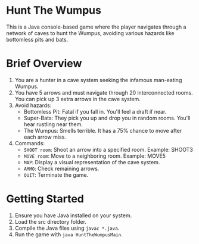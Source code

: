 # Hunt The Wumpus

This is a Java console-based game where the player navigates through a network of caves to hunt the Wumpus, avoiding various hazards like bottomless pits and bats.

# Brief Overview

1. You are a hunter in a cave system seeking the infamous man-eating Wumpus.
2. You have 5 arrows and must navigate through 20 interconnected rooms. You can pick up 3 extra arrows in the cave system.
3. Avoid hazards:
   - Bottomless Pit: Fatal if you fall in. You'll feel a draft if near.
   - Super-Bats: They pick you up and drop you in random rooms. You'll hear rustling near them.
   - The Wumpus: Smells terrible. It has a 75% chance to move after each arrow miss.
4. Commands:
   - `SHOOT room`: Shoot an arrow into a specified room. Example: SHOOT3
   - `MOVE room`: Move to a neighboring room. Example: MOVE5
   - `MAP`: Display a visual representation of the cave system.
   - `AMMO`: Check remaining arrows.
   - `QUIT`: Terminate the game.

# Getting Started

1. Ensure you have Java installed on your system.
2. Load the src directory folder.
2. Compile the Java files using `javac *.java`.
3. Run the game with `java HuntTheWumpusMain`.

